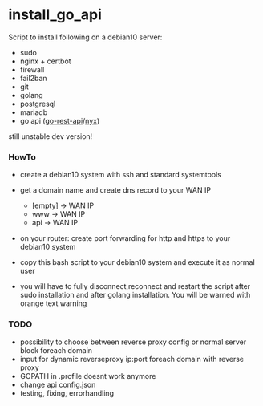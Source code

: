 # install_go_api
Script to install following on a debian10 server:
- sudo
- nginx + certbot
- firewall
- fail2ban
- git
- golang
- postgresql
- mariadb
- go api ([go-rest-api](https://github.com/gabrielix29/go-rest-api)/[nyx](https://github.com/authenter/nyx))

still unstable dev version!

### HowTo
- create a debian10 system with ssh and standard systemtools
- get a domain name and create dns record to your WAN IP
  - [empty]  ->  WAN IP
  - www      ->  WAN IP
  - api      ->  WAN IP
  
- on your router: create port forwarding for http and https to your debian10 system 
- copy this bash script to your debian10 system and execute it as normal user
- you will have to fully disconnect,reconnect and restart the script after sudo installation and after golang installation. You will be warned with orange text warning


### TODO
- possibility to choose between reverse proxy config or normal server block foreach domain
- input for dynamic reverseproxy ip:port foreach domain with reverse proxy
- GOPATH in .profile doesnt work anymore
- change api config.json
- testing, fixing, errorhandling
